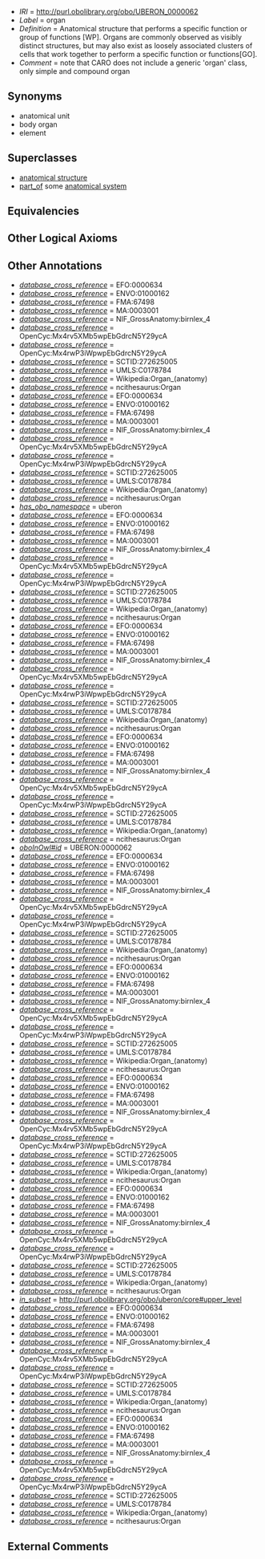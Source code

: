  * *IRI* = http://purl.obolibrary.org/obo/UBERON_0000062
 * *Label* = organ
 * *Definition* = Anatomical structure that performs a specific function or group of functions [WP]. Organs are commonly observed as visibly distinct structures, but may also exist as loosely associated clusters of cells that work together to perform a specific function or functions[GO].
 * *Comment* = note that CARO does not include a generic 'organ' class, only simple and compound organ

## Synonyms

 * anatomical unit
 * body organ
 * element

## Superclasses

 * [anatomical structure](../../UBERON/61/UBERON_0000061.md)
 * [part_of](../../BFO/50/BFO_0000050.md) some [anatomical system](../../UBERON/67/UBERON_0000467.md)

## Equivalencies


## Other Logical Axioms


## Other Annotations

 * *[database_cross_reference](../../ef/oboInOwl#hasDbXref.md)* = EFO:0000634
 * *[database_cross_reference](../../ef/oboInOwl#hasDbXref.md)* = ENVO:01000162
 * *[database_cross_reference](../../ef/oboInOwl#hasDbXref.md)* = FMA:67498
 * *[database_cross_reference](../../ef/oboInOwl#hasDbXref.md)* = MA:0003001
 * *[database_cross_reference](../../ef/oboInOwl#hasDbXref.md)* = NIF_GrossAnatomy:birnlex_4
 * *[database_cross_reference](../../ef/oboInOwl#hasDbXref.md)* = OpenCyc:Mx4rv5XMb5wpEbGdrcN5Y29ycA
 * *[database_cross_reference](../../ef/oboInOwl#hasDbXref.md)* = OpenCyc:Mx4rwP3iWpwpEbGdrcN5Y29ycA
 * *[database_cross_reference](../../ef/oboInOwl#hasDbXref.md)* = SCTID:272625005
 * *[database_cross_reference](../../ef/oboInOwl#hasDbXref.md)* = UMLS:C0178784
 * *[database_cross_reference](../../ef/oboInOwl#hasDbXref.md)* = Wikipedia:Organ_(anatomy)
 * *[database_cross_reference](../../ef/oboInOwl#hasDbXref.md)* = ncithesaurus:Organ
 * *[database_cross_reference](../../ef/oboInOwl#hasDbXref.md)* = EFO:0000634
 * *[database_cross_reference](../../ef/oboInOwl#hasDbXref.md)* = ENVO:01000162
 * *[database_cross_reference](../../ef/oboInOwl#hasDbXref.md)* = FMA:67498
 * *[database_cross_reference](../../ef/oboInOwl#hasDbXref.md)* = MA:0003001
 * *[database_cross_reference](../../ef/oboInOwl#hasDbXref.md)* = NIF_GrossAnatomy:birnlex_4
 * *[database_cross_reference](../../ef/oboInOwl#hasDbXref.md)* = OpenCyc:Mx4rv5XMb5wpEbGdrcN5Y29ycA
 * *[database_cross_reference](../../ef/oboInOwl#hasDbXref.md)* = OpenCyc:Mx4rwP3iWpwpEbGdrcN5Y29ycA
 * *[database_cross_reference](../../ef/oboInOwl#hasDbXref.md)* = SCTID:272625005
 * *[database_cross_reference](../../ef/oboInOwl#hasDbXref.md)* = UMLS:C0178784
 * *[database_cross_reference](../../ef/oboInOwl#hasDbXref.md)* = Wikipedia:Organ_(anatomy)
 * *[database_cross_reference](../../ef/oboInOwl#hasDbXref.md)* = ncithesaurus:Organ
 * *[has_obo_namespace](../../ce/oboInOwl#hasOBONamespace.md)* = uberon
 * *[database_cross_reference](../../ef/oboInOwl#hasDbXref.md)* = EFO:0000634
 * *[database_cross_reference](../../ef/oboInOwl#hasDbXref.md)* = ENVO:01000162
 * *[database_cross_reference](../../ef/oboInOwl#hasDbXref.md)* = FMA:67498
 * *[database_cross_reference](../../ef/oboInOwl#hasDbXref.md)* = MA:0003001
 * *[database_cross_reference](../../ef/oboInOwl#hasDbXref.md)* = NIF_GrossAnatomy:birnlex_4
 * *[database_cross_reference](../../ef/oboInOwl#hasDbXref.md)* = OpenCyc:Mx4rv5XMb5wpEbGdrcN5Y29ycA
 * *[database_cross_reference](../../ef/oboInOwl#hasDbXref.md)* = OpenCyc:Mx4rwP3iWpwpEbGdrcN5Y29ycA
 * *[database_cross_reference](../../ef/oboInOwl#hasDbXref.md)* = SCTID:272625005
 * *[database_cross_reference](../../ef/oboInOwl#hasDbXref.md)* = UMLS:C0178784
 * *[database_cross_reference](../../ef/oboInOwl#hasDbXref.md)* = Wikipedia:Organ_(anatomy)
 * *[database_cross_reference](../../ef/oboInOwl#hasDbXref.md)* = ncithesaurus:Organ
 * *[database_cross_reference](../../ef/oboInOwl#hasDbXref.md)* = EFO:0000634
 * *[database_cross_reference](../../ef/oboInOwl#hasDbXref.md)* = ENVO:01000162
 * *[database_cross_reference](../../ef/oboInOwl#hasDbXref.md)* = FMA:67498
 * *[database_cross_reference](../../ef/oboInOwl#hasDbXref.md)* = MA:0003001
 * *[database_cross_reference](../../ef/oboInOwl#hasDbXref.md)* = NIF_GrossAnatomy:birnlex_4
 * *[database_cross_reference](../../ef/oboInOwl#hasDbXref.md)* = OpenCyc:Mx4rv5XMb5wpEbGdrcN5Y29ycA
 * *[database_cross_reference](../../ef/oboInOwl#hasDbXref.md)* = OpenCyc:Mx4rwP3iWpwpEbGdrcN5Y29ycA
 * *[database_cross_reference](../../ef/oboInOwl#hasDbXref.md)* = SCTID:272625005
 * *[database_cross_reference](../../ef/oboInOwl#hasDbXref.md)* = UMLS:C0178784
 * *[database_cross_reference](../../ef/oboInOwl#hasDbXref.md)* = Wikipedia:Organ_(anatomy)
 * *[database_cross_reference](../../ef/oboInOwl#hasDbXref.md)* = ncithesaurus:Organ
 * *[database_cross_reference](../../ef/oboInOwl#hasDbXref.md)* = EFO:0000634
 * *[database_cross_reference](../../ef/oboInOwl#hasDbXref.md)* = ENVO:01000162
 * *[database_cross_reference](../../ef/oboInOwl#hasDbXref.md)* = FMA:67498
 * *[database_cross_reference](../../ef/oboInOwl#hasDbXref.md)* = MA:0003001
 * *[database_cross_reference](../../ef/oboInOwl#hasDbXref.md)* = NIF_GrossAnatomy:birnlex_4
 * *[database_cross_reference](../../ef/oboInOwl#hasDbXref.md)* = OpenCyc:Mx4rv5XMb5wpEbGdrcN5Y29ycA
 * *[database_cross_reference](../../ef/oboInOwl#hasDbXref.md)* = OpenCyc:Mx4rwP3iWpwpEbGdrcN5Y29ycA
 * *[database_cross_reference](../../ef/oboInOwl#hasDbXref.md)* = SCTID:272625005
 * *[database_cross_reference](../../ef/oboInOwl#hasDbXref.md)* = UMLS:C0178784
 * *[database_cross_reference](../../ef/oboInOwl#hasDbXref.md)* = Wikipedia:Organ_(anatomy)
 * *[database_cross_reference](../../ef/oboInOwl#hasDbXref.md)* = ncithesaurus:Organ
 * *[oboInOwl#id](../../id/oboInOwl#id.md)* = UBERON:0000062
 * *[database_cross_reference](../../ef/oboInOwl#hasDbXref.md)* = EFO:0000634
 * *[database_cross_reference](../../ef/oboInOwl#hasDbXref.md)* = ENVO:01000162
 * *[database_cross_reference](../../ef/oboInOwl#hasDbXref.md)* = FMA:67498
 * *[database_cross_reference](../../ef/oboInOwl#hasDbXref.md)* = MA:0003001
 * *[database_cross_reference](../../ef/oboInOwl#hasDbXref.md)* = NIF_GrossAnatomy:birnlex_4
 * *[database_cross_reference](../../ef/oboInOwl#hasDbXref.md)* = OpenCyc:Mx4rv5XMb5wpEbGdrcN5Y29ycA
 * *[database_cross_reference](../../ef/oboInOwl#hasDbXref.md)* = OpenCyc:Mx4rwP3iWpwpEbGdrcN5Y29ycA
 * *[database_cross_reference](../../ef/oboInOwl#hasDbXref.md)* = SCTID:272625005
 * *[database_cross_reference](../../ef/oboInOwl#hasDbXref.md)* = UMLS:C0178784
 * *[database_cross_reference](../../ef/oboInOwl#hasDbXref.md)* = Wikipedia:Organ_(anatomy)
 * *[database_cross_reference](../../ef/oboInOwl#hasDbXref.md)* = ncithesaurus:Organ
 * *[database_cross_reference](../../ef/oboInOwl#hasDbXref.md)* = EFO:0000634
 * *[database_cross_reference](../../ef/oboInOwl#hasDbXref.md)* = ENVO:01000162
 * *[database_cross_reference](../../ef/oboInOwl#hasDbXref.md)* = FMA:67498
 * *[database_cross_reference](../../ef/oboInOwl#hasDbXref.md)* = MA:0003001
 * *[database_cross_reference](../../ef/oboInOwl#hasDbXref.md)* = NIF_GrossAnatomy:birnlex_4
 * *[database_cross_reference](../../ef/oboInOwl#hasDbXref.md)* = OpenCyc:Mx4rv5XMb5wpEbGdrcN5Y29ycA
 * *[database_cross_reference](../../ef/oboInOwl#hasDbXref.md)* = OpenCyc:Mx4rwP3iWpwpEbGdrcN5Y29ycA
 * *[database_cross_reference](../../ef/oboInOwl#hasDbXref.md)* = SCTID:272625005
 * *[database_cross_reference](../../ef/oboInOwl#hasDbXref.md)* = UMLS:C0178784
 * *[database_cross_reference](../../ef/oboInOwl#hasDbXref.md)* = Wikipedia:Organ_(anatomy)
 * *[database_cross_reference](../../ef/oboInOwl#hasDbXref.md)* = ncithesaurus:Organ
 * *[database_cross_reference](../../ef/oboInOwl#hasDbXref.md)* = EFO:0000634
 * *[database_cross_reference](../../ef/oboInOwl#hasDbXref.md)* = ENVO:01000162
 * *[database_cross_reference](../../ef/oboInOwl#hasDbXref.md)* = FMA:67498
 * *[database_cross_reference](../../ef/oboInOwl#hasDbXref.md)* = MA:0003001
 * *[database_cross_reference](../../ef/oboInOwl#hasDbXref.md)* = NIF_GrossAnatomy:birnlex_4
 * *[database_cross_reference](../../ef/oboInOwl#hasDbXref.md)* = OpenCyc:Mx4rv5XMb5wpEbGdrcN5Y29ycA
 * *[database_cross_reference](../../ef/oboInOwl#hasDbXref.md)* = OpenCyc:Mx4rwP3iWpwpEbGdrcN5Y29ycA
 * *[database_cross_reference](../../ef/oboInOwl#hasDbXref.md)* = SCTID:272625005
 * *[database_cross_reference](../../ef/oboInOwl#hasDbXref.md)* = UMLS:C0178784
 * *[database_cross_reference](../../ef/oboInOwl#hasDbXref.md)* = Wikipedia:Organ_(anatomy)
 * *[database_cross_reference](../../ef/oboInOwl#hasDbXref.md)* = ncithesaurus:Organ
 * *[database_cross_reference](../../ef/oboInOwl#hasDbXref.md)* = EFO:0000634
 * *[database_cross_reference](../../ef/oboInOwl#hasDbXref.md)* = ENVO:01000162
 * *[database_cross_reference](../../ef/oboInOwl#hasDbXref.md)* = FMA:67498
 * *[database_cross_reference](../../ef/oboInOwl#hasDbXref.md)* = MA:0003001
 * *[database_cross_reference](../../ef/oboInOwl#hasDbXref.md)* = NIF_GrossAnatomy:birnlex_4
 * *[database_cross_reference](../../ef/oboInOwl#hasDbXref.md)* = OpenCyc:Mx4rv5XMb5wpEbGdrcN5Y29ycA
 * *[database_cross_reference](../../ef/oboInOwl#hasDbXref.md)* = OpenCyc:Mx4rwP3iWpwpEbGdrcN5Y29ycA
 * *[database_cross_reference](../../ef/oboInOwl#hasDbXref.md)* = SCTID:272625005
 * *[database_cross_reference](../../ef/oboInOwl#hasDbXref.md)* = UMLS:C0178784
 * *[database_cross_reference](../../ef/oboInOwl#hasDbXref.md)* = Wikipedia:Organ_(anatomy)
 * *[database_cross_reference](../../ef/oboInOwl#hasDbXref.md)* = ncithesaurus:Organ
 * *[in_subset](../../et/oboInOwl#inSubset.md)* = http://purl.obolibrary.org/obo/uberon/core#upper_level
 * *[database_cross_reference](../../ef/oboInOwl#hasDbXref.md)* = EFO:0000634
 * *[database_cross_reference](../../ef/oboInOwl#hasDbXref.md)* = ENVO:01000162
 * *[database_cross_reference](../../ef/oboInOwl#hasDbXref.md)* = FMA:67498
 * *[database_cross_reference](../../ef/oboInOwl#hasDbXref.md)* = MA:0003001
 * *[database_cross_reference](../../ef/oboInOwl#hasDbXref.md)* = NIF_GrossAnatomy:birnlex_4
 * *[database_cross_reference](../../ef/oboInOwl#hasDbXref.md)* = OpenCyc:Mx4rv5XMb5wpEbGdrcN5Y29ycA
 * *[database_cross_reference](../../ef/oboInOwl#hasDbXref.md)* = OpenCyc:Mx4rwP3iWpwpEbGdrcN5Y29ycA
 * *[database_cross_reference](../../ef/oboInOwl#hasDbXref.md)* = SCTID:272625005
 * *[database_cross_reference](../../ef/oboInOwl#hasDbXref.md)* = UMLS:C0178784
 * *[database_cross_reference](../../ef/oboInOwl#hasDbXref.md)* = Wikipedia:Organ_(anatomy)
 * *[database_cross_reference](../../ef/oboInOwl#hasDbXref.md)* = ncithesaurus:Organ
 * *[database_cross_reference](../../ef/oboInOwl#hasDbXref.md)* = EFO:0000634
 * *[database_cross_reference](../../ef/oboInOwl#hasDbXref.md)* = ENVO:01000162
 * *[database_cross_reference](../../ef/oboInOwl#hasDbXref.md)* = FMA:67498
 * *[database_cross_reference](../../ef/oboInOwl#hasDbXref.md)* = MA:0003001
 * *[database_cross_reference](../../ef/oboInOwl#hasDbXref.md)* = NIF_GrossAnatomy:birnlex_4
 * *[database_cross_reference](../../ef/oboInOwl#hasDbXref.md)* = OpenCyc:Mx4rv5XMb5wpEbGdrcN5Y29ycA
 * *[database_cross_reference](../../ef/oboInOwl#hasDbXref.md)* = OpenCyc:Mx4rwP3iWpwpEbGdrcN5Y29ycA
 * *[database_cross_reference](../../ef/oboInOwl#hasDbXref.md)* = SCTID:272625005
 * *[database_cross_reference](../../ef/oboInOwl#hasDbXref.md)* = UMLS:C0178784
 * *[database_cross_reference](../../ef/oboInOwl#hasDbXref.md)* = Wikipedia:Organ_(anatomy)
 * *[database_cross_reference](../../ef/oboInOwl#hasDbXref.md)* = ncithesaurus:Organ

## External Comments

